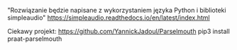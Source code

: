 "Rozwiązanie będzie napisane z wykorzystaniem języka Python i biblioteki simpleaudio"
https://simpleaudio.readthedocs.io/en/latest/index.html


Ciekawy projekt:
https://github.com/YannickJadoul/Parselmouth
pip3 install praat-parselmouth